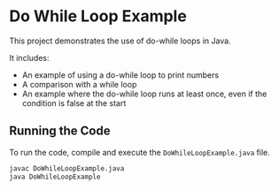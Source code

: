 # Do While Loop Example

This project demonstrates the use of do-while loops in Java.

It includes:
- An example of using a do-while loop to print numbers
- A comparison with a while loop
- An example where the do-while loop runs at least once, even if the condition is false at the start

## Running the Code

To run the code, compile and execute the `DoWhileLoopExample.java` file.

```bash
javac DoWhileLoopExample.java
java DoWhileLoopExample
